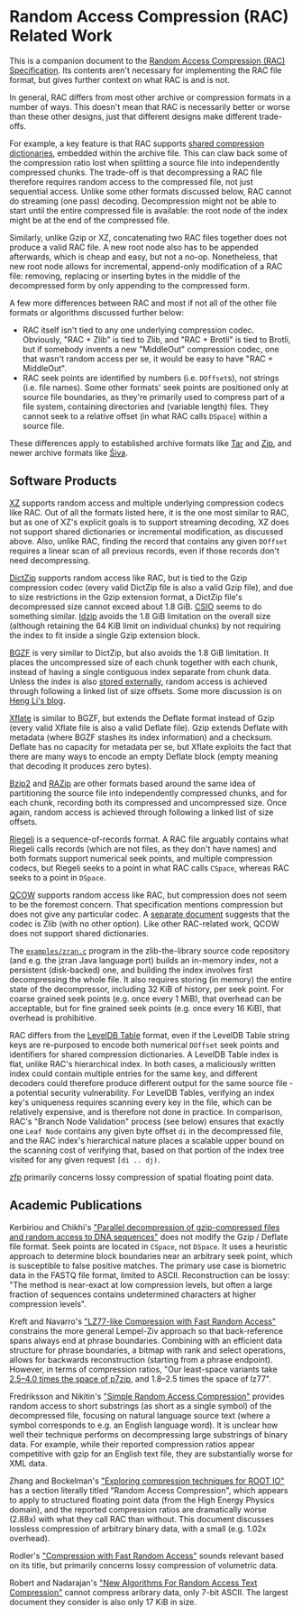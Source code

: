 # Random Access Compression (RAC) Related Work

This is a companion document to the [Random Access Compression (RAC)
Specification](./rac-spec.md). Its contents aren't necessary for implementing
the RAC file format, but gives further context on what RAC is and is not.

In general, RAC differs from most other archive or compression formats in a
number of ways. This doesn't mean that RAC is necessarily better or worse than
these other designs, just that different designs make different trade-offs.

For example, a key feature is that RAC supports [shared compression
dictionaries](http://fastcompression.blogspot.com/2018/02/when-to-use-dictionary-compression.html),
embedded within the archive file. This can claw back some of the compression
ratio lost when splitting a source file into independently compressed chunks.
The trade-off is that decompressing a RAC file therefore requires random access
to the compressed file, not just sequential access. Unlike some other formats
discussed below, RAC cannot do streaming (one pass) decoding. Decompression
might not be able to start until the entire compressed file is available: the
root node of the index might be at the end of the compressed file.

Similarly, unlike Gzip or XZ, concatenating two RAC files together does not
produce a valid RAC file. A new root node also has to be appended afterwards,
which is cheap and easy, but not a no-op. Nonetheless, that new root node
allows for incremental, append-only modification of a RAC file: removing,
replacing or inserting bytes in the middle of the decompressed form by only
appending to the compressed form.

A few more differences between RAC and most if not all of the other file
formats or algorithms discussed further below:

  - RAC itself isn't tied to any one underlying compression codec. Obviously,
    "RAC + Zlib" is tied to Zlib, and "RAC + Brotli" is tied to Brotli, but if
    somebody invents a new "MiddleOut" compression codec, one that wasn't
    random access per se, it would be easy to have "RAC + MiddleOut".
  - RAC seek points are identified by numbers (i.e. `DOffset`s), not strings
    (i.e. file names). Some other formats' seek points are positioned only at
    source file boundaries, as they're primarily used to compress part of a
    file system, containing directories and (variable length) files. They
    cannot seek to a relative offset (in what RAC calls `DSpace`) within a
    source file.

These differences apply to established archive formats like
[Tar](https://en.wikipedia.org/wiki/Tar_%28computing%29) and
[Zip](https://en.wikipedia.org/wiki/Zip_%28file_format%29), and newer archive
formats like [Śiva](https://blog.sourced.tech/post/siva/).


## Software Products

[XZ](https://tukaani.org/xz/format.html) supports random access and multiple
underlying compression codecs like RAC. Out of all the formats listed here, it
is the one most similar to RAC, but as one of XZ's explicit goals is to support
streaming decoding, XZ does not support shared dictionaries or incremental
modification, as discussed above. Also, unlike RAC, finding the record that
contains any given `DOffset` requires a linear scan of all previous records,
even if those records don't need decompressing.

[DictZip](http://linuxcommand.org/man_pages/dictzip1.html) supports random
access like RAC, but is tied to the Gzip compression codec (every valid DictZip
file is also a valid Gzip file), and due to size restrictions in the Gzip
extension format, a DictZip file's decompressed size cannot exceed about 1.8
GiB. [CSIO](https://github.com/hoxnox/csio/blob/master/include/csio.h) seems to
do something similar. [Idzip](https://github.com/fidlej/idzip) avoids the 1.8
GiB limitation on the overall size (although retaining the 64 KiB limit on
individual chunks) by not requiring the index to fit inside a single Gzip
extension block.

[BGZF](http://samtools.github.io/hts-specs/SAMv1.pdf) is very similar to
DictZip, but also avoids the 1.8 GiB limitation. It places the uncompressed
size of each chunk together with each chunk, instead of having a single
contiguous index separate from chunk data. Unless the index is also [stored
externally](https://github.com/samtools/htslib/blob/develop/bgzip.1), random
access is achieved through following a linked list of size offsets. Some more
discussion is on [Heng Li's
blog](http://lh3.github.io/2014/07/05/random-access-to-zlib-compressed-files).

[Xflate](https://github.com/dsnet/compress/blob/master/doc/xflate-format.pdf)
is similar to BGZF, but extends the Deflate format instead of Gzip (every valid
Xflate file is also a valid Deflate file). Gzip extends Deflate with metadata
(where BGZF stashes its index information) and a checksum. Deflate has no
capacity for metadata per se, but Xflate exploits the fact that there are many
ways to encode an empty Deflate block (empty meaning that decoding it produces
zero bytes).

[Bzip2](https://sourceware.org/bzip2/) and
[RAZip](https://sourceforge.net/projects/razip/) are other formats based around
the same idea of partitioning the source file into independently compressed
chunks, and for each chunk, recording both its compressed and uncompressed
size. Once again, random access is achieved through following a linked list of
size offsets.

[Riegeli](https://github.com/google/riegeli) is a sequence-of-records format. A
RAC file arguably contains what Riegeli calls records (which are not files, as
they don't have names) and both formats support numerical seek points, and
multiple compression codecs, but Riegeli seeks to a point in what RAC calls
`CSpace`, whereas RAC seeks to a point in `DSpace`.

[QCOW](https://github.com/qemu/qemu/blob/master/docs/interop/qcow2.txt)
supports random access like RAC, but compression does not seem to be the
foremost concern. That specification mentions compression but does not give any
particular codec. A [separate
document](https://people.gnome.org/~markmc/qcow-image-format.html) suggests
that the codec is Zlib (with no other option). Like other RAC-related work,
QCOW does not support shared dictionaries.

The
[`examples/zran.c`](https://github.com/madler/zlib/blob/master/examples/zran.c)
program in the zlib-the-library source code repository (and e.g. the jzran Java
language port) builds an in-memory index, not a persistent (disk-backed) one,
and building the index involves first decompressing the whole file. It also
requires storing (in memory) the entire state of the decompressor, including 32
KiB of history, per seek point. For coarse grained seek points (e.g. once every
1 MiB), that overhead can be acceptable, but for fine grained seek points (e.g.
once every 16 KiB), that overhead is prohibitive.

RAC differs from the [LevelDB
Table](https://github.com/google/leveldb/blob/master/doc/table_format.md)
format, even if the LevelDB Table string keys are re-purposed to encode both
numerical `DOffset` seek points and identifiers for shared compression
dictionaries. A LevelDB Table index is flat, unlike RAC's hierarchical index.
In both cases, a maliciously written index could contain multiple entries for
the same key, and different decoders could therefore produce different output
for the same source file - a potential security vulnerability. For LevelDB
Tables, verifying an index key's uniqueness requires scanning every key in the
file, which can be relatively expensive, and is therefore not done in practice.
In comparison, RAC's "Branch Node Validation" process (see below) ensures that
exactly one `Leaf Node` contains any given byte offset `di` in the decompressed
file, and the RAC index's hierarchical nature places a scalable upper bound on
the scanning cost of verifying that, based on that portion of the index tree
visited for any given request `[di .. dj)`.

[zfp](https://computing.llnl.gov/projects/floating-point-compression) primarily
concerns lossy compression of spatial floating point data.


## Academic Publications

Kerbiriou and Chikhi's ["Parallel decompression of gzip-compressed files and
random access to DNA sequences"](https://arxiv.org/pdf/1905.07224.pdf) does not
modify the Gzip / Deflate file format. Seek points are located in `CSpace`, not
`DSpace`. It uses a heuristic approach to determine block boundaries near an
arbitrary seek point, which is susceptible to false positive matches. The
primary use case is biometric data in the FASTQ file format, limited to ASCII.
Reconstruction can be lossy: "The method is near-exact at low compression
levels, but often a large fraction of sequences contains undetermined
characters at higher compression levels".

Kreft and Navarro's ["LZ77-like Compression with Fast Random
Access"](https://users.dcc.uchile.cl/~gnavarro/ps/dcc10.1.pdf) constrains the
more general Lempel-Ziv approach so that back-reference spans always end at
phrase boundaries. Combining with an efficient data structure for phrase
boundaries, a bitmap with rank and select operations, allows for backwards
reconstruction (starting from a phrase endpoint). However, in terms of
compression ratios, "Our least-space variants take [2.5–4.0 times the space of
p7zip](https://users.dcc.uchile.cl/~gnavarro/ps/tcs12.pdf), and 1.8–2.5 times
the space of lz77".

Fredriksson and Nikitin's ["Simple Random Access
Compression"](http://www.cs.uku.fi/~fredriks/pub/papers/fi09.pdf) provides
random access to short substrings (as short as a single symbol) of the
decompressed file, focusing on natural language source text (where a symbol
corresponds to e.g. an English language word). It is unclear how well their
technique performs on decompressing large substrings of binary data. For
example, while their reported compression ratios appear competitive with gzip
for an English text file, they are substantially worse for XML data.

Zhang and Bockelman's ["Exploring compression techniques for ROOT
IO"](https://arxiv.org/pdf/1704.06976.pdf) has a section literally titled
"Random Access Compression", which appears to apply to structured floating
point data (from the High Energy Physics domain), and the reported compression
ratios are dramatically worse (2.88x) with what they call RAC than without.
This document discusses lossless compression of arbitrary binary data, with a
small (e.g. 1.02x overhead).

Rodler's ["Compression with Fast Random
Access"](https://www.brics.dk/DS/01/9/BRICS-DS-01-9.pdf) sounds relevant based
on its title, but primarily concerns lossy compression of volumetric data.

Robert and Nadarajan's ["New Algorithms For Random Access Text
Compression"](https://www.researchgate.net/publication/4231766_New_Algorithms_For_Random_Access_Text_Compression)
cannot compress aribrary data, only 7-bit ASCII. The largest document they
consider is also only 17 KiB in size.

